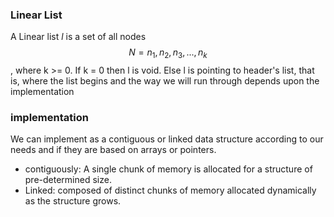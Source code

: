 ### Linear List 
A Linear list _l_ is a set of all nodes $$N = {n_1, n_2, n_3, ..., n_k}$$, where k >= 0. If k = 0 then l is void. Else l is pointing to header's list, that is, where the list begins and the way we will run through depends upon the implementation

### implementation
We can implement as a contiguous or linked data structure according to our needs and  if they are based on arrays or pointers.
-   contiguously: A single chunk of memory is allocated for a structure of pre-determined size. 
-   Linked: composed of distinct chunks of memory allocated dynamically as the structure grows.















































































































































































































































































































































